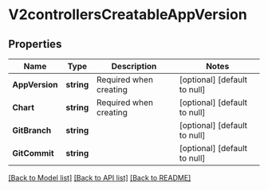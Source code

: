 # V2controllersCreatableAppVersion

## Properties
Name | Type | Description | Notes
------------ | ------------- | ------------- | -------------
**AppVersion** | **string** | Required when creating | [optional] [default to null]
**Chart** | **string** | Required when creating | [optional] [default to null]
**GitBranch** | **string** |  | [optional] [default to null]
**GitCommit** | **string** |  | [optional] [default to null]

[[Back to Model list]](../README.md#documentation-for-models) [[Back to API list]](../README.md#documentation-for-api-endpoints) [[Back to README]](../README.md)


